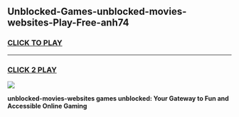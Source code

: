 
## Unblocked-Games-unblocked-movies-websites-Play-Free-anh74
<h3>
<a href="https://premium76.site?title=unblocked-movies-websites&ref=20M">CLICK TO PLAY</a></h3>
<hr>

<h3>
<a href="https://premium76.site?title=unblocked-movies-websites&ref=20M">CLICK 2 PLAY</a>
  
</h3>

<a href="https://premium76.site?title=unblocked-movies-websites&ref=19M"><img src="https://clearcache.store/games.png"></a>


**unblocked-movies-websites games unblocked: Your Gateway to Fun and Accessible Online Gaming**
